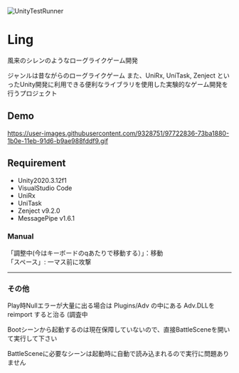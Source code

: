 ![UnityTestRunner](https://github.com/SakaToshi/Ling/workflows/UnityTestRunner/badge.svg?branch=master)

# Ling
風来のシレンのようなローグライクゲーム開発

ジャンルは昔ながらのローグライクゲーム
また、UniRx, UniTask, Zenject といったUnity開発に利用できる便利なライブラリを使用した実験的なゲーム開発を行うプロジェクト

## Demo
https://user-images.githubusercontent.com/9328751/97722836-73ba1880-1b0e-11eb-91d6-b9ae988fddf9.gif

## Requirement

* Unity2020.3.12f1
* VisualStudio Code
* UniRx
* UniTask
* Zenject v9.2.0
* MessagePipe v1.6.1

### Manual
「調整中(今はキーボードのqあたりで移動する）」：移動<br>
「スペース」: 一マス前に攻撃

-----
### その他
Play時Nullエラーが大量に出る場合は
Plugins/Adv の中にある Adv.DLLを reimport すると治る (調査中

Bootシーンから起動するのは現在保障していないので、直接BattleSceneを開いて実行して下さい

BattleSceneに必要なシーンは起動時に自動で読み込まれるので実行に問題ありません
